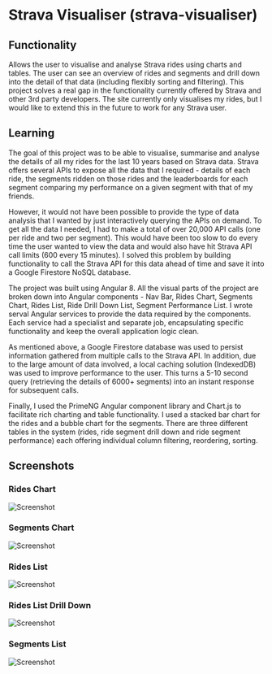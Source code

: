 # Strava Visualiser (strava-visualiser)

## Functionality

Allows the user to visualise and analyse Strava rides using charts and tables. The user can see an overview of rides and segments and drill down into the detail of that data (including flexibly sorting and filtering). This project solves a real gap in the functionality currently offered by Strava and other 3rd party developers. The site currently only visualises my rides, but I would like to extend this in the future to work for any Strava user.

## Learning

The goal of this project was to be able to visualise, summarise and analyse the details of all my rides for the last 10 years based on Strava data. Strava offers several APIs to expose all the data that I required - details of each ride, the segments ridden on those rides and the leaderboards for each segment comparing my performance on a given segment with that of my friends.

However, it would not have been possible to provide the type of data analysis that I wanted by just interactively querying the APIs on demand. To get all the data I needed, I had to make a total of over 20,000 API calls (one per ride and two per segment). This would have been too slow to do every time the user wanted to view the data and would also have hit Strava API call limits (600 every 15 minutes). I solved this problem by building functionality to call the Strava API for this data ahead of time and save it into a Google Firestore NoSQL database.

The project was built using Angular 8. All the visual parts of the project are broken down into Angular components - Nav Bar, Rides Chart, Segments Chart, Rides List, Ride Drill Down List, Segment Performance List. I wrote serval Angular services to provide the data required by the components. Each service had a specialist and separate job, encapsulating specific functionality and keep the overall application logic clean.

As mentioned above, a Google Firestore database was used to persist information gathered from multiple calls to the Strava API. In addition, due to the large amount of data involved, a local caching solution (IndexedDB) was used to improve performance to the user. This turns a 5-10 second query (retrieving the details of 6000+ segments) into an instant response for subsequent calls.

Finally, I used the PrimeNG Angular component library and Chart.js to facilitate rich charting and table functionality. I used a stacked bar chart for the rides and a bubble chart for the segments. There are three different tables in the system (rides, ride segment drill down and ride segment performance) each offering individual column filtering, reordering, sorting.

## Screenshots

### Rides Chart
![Screenshot](readme-img1.png)

### Segments Chart
![Screenshot](readme-img1.png)

### Rides List
![Screenshot](readme-img1.png)

### Rides List Drill Down
![Screenshot](readme-img1.png)

### Segments List
![Screenshot](readme-img1.png)
